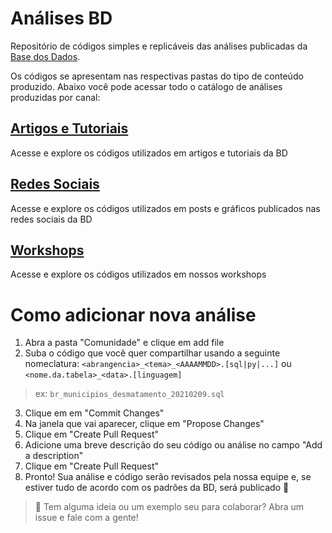 # Análises BD
Repositório de códigos simples e replicáveis das análises publicadas da
[Base dos Dados](https://basedosdados.org).

Os códigos se apresentam nas respectivas pastas do tipo de conteúdo
produzido. Abaixo você pode acessar todo o catálogo de análises
produzidas por canal:

## [Artigos e Tutoriais](https://github.com/basedosdados/analises/artigos_%26_tutoriais)

Acesse e explore os códigos utilizados em artigos e tutoriais da BD

## [Redes Sociais](https://github.com/basedosdados/analises/redes_sociais)

Acesse e explore os códigos utilizados em posts e gráficos publicados nas redes sociais da BD

## [Workshops](https://github.com/basedosdados/analises/workshops)

Acesse e explore os códigos utilizados em nossos workshops

# Como adicionar nova análise

1. Abra a pasta "Comunidade" e clique em add file
2. Suba o código que você quer compartilhar usando a seguinte nomeclatura: `<abrangencia>_<tema>_<AAAAMMDD>.[sql|py|...]` ou `<nome.da.tabela>_<data>.[linguagem]`

> ex: `br_municipios_desmatamento_20210209.sql`

3. Clique em em "Commit Changes"
4. Na janela que vai aparecer, clique em "Propose Changes"
5. Clique em "Create Pull Request"
6. Adicione uma breve descrição do seu código ou análise no campo "Add a description"
7. Clique em "Create Pull Request"
8. Pronto! Sua análise e código serão revisados pela nossa equipe e, se estiver tudo de acordo com os padrões da BD, será publicado 💚




> 💭 Tem alguma ideia ou um exemplo seu para colaborar? Abra um issue e fale com a gente!






